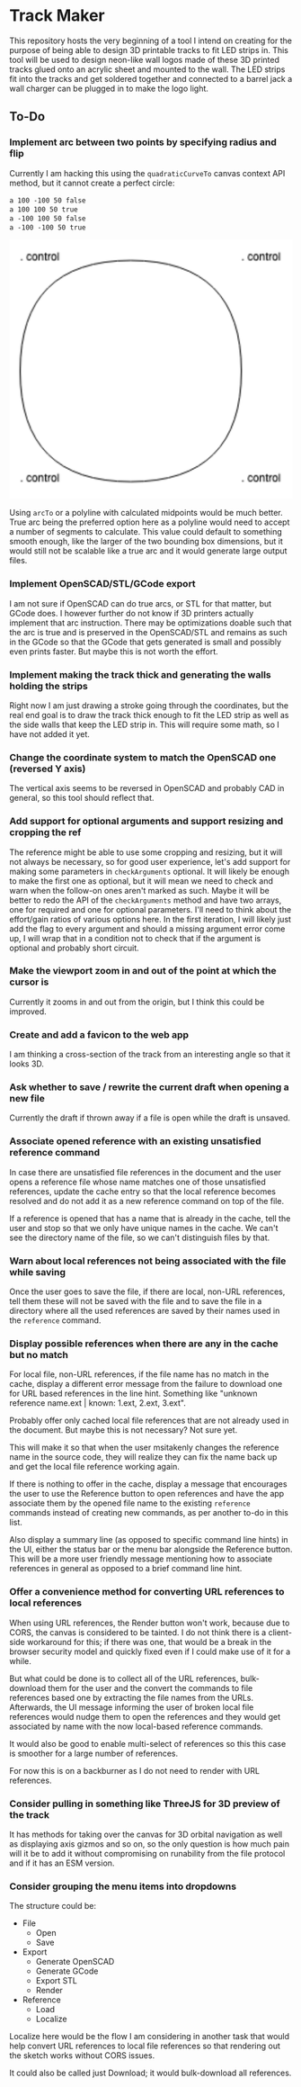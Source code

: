 # Track Maker

This repository hosts the very beginning of a tool I intend on creating for the
purpose of being able to design 3D printable tracks to fit LED strips in. This
tool will be used to design neon-like wall logos made of these 3D printed tracks
glued onto an acrylic sheet and mounted to the wall. The LED strips fit into the
tracks and get soldered together and connected to a barrel jack a wall charger
can be plugged in to make the logo light.

## To-Do

### Implement arc between two points by specifying radius and flip

Currently I am hacking this using the `quadraticCurveTo` canvas context API
method, but it cannot create a perfect circle:

```
a 100 -100 50 false
a 100 100 50 true
a -100 100 50 false
a -100 -100 50 true
```

![](circle.png)

Using `arcTo` or a polyline with calculated midpoints would be much better. True
arc being the preferred option here as a polyline would need to accept a number
of segments to calculate. This value could default to something smooth enough,
like the larger of the two bounding box dimensions, but it would still not be
scalable like a true arc and it would generate large output files.

### Implement OpenSCAD/STL/GCode export

I am not sure if OpenSCAD can do true arcs, or STL for that matter, but GCode
does. I however further do not know if 3D printers actually implement that arc
instruction. There may be optimizations doable such that the arc is true and is
preserved in the OpenSCAD/STL and remains as such in the GCode so that the GCode
that gets generated is small and possibly even prints faster. But maybe this is
not worth the effort.

### Implement making the track thick and generating the walls holding the strips

Right now I am just drawing a stroke going through the coordinates, but the real
end goal is to draw the track thick enough to fit the LED strip as well as the
side walls that keep the LED strip in. This will require some math, so I have
not added it yet.

### Change the coordinate system to match the OpenSCAD one (reversed Y axis)

The vertical axis seems to be reversed in OpenSCAD and probably CAD in general,
so this tool should reflect that.

### Add support for optional arguments and support resizing and cropping the ref

The reference might be able to use some cropping and resizing, but it will not
always be necessary, so for good user experience, let's add support for making
some parameters in `checkArguments` optional. It will likely be enough to make
the first one as optional, but it will mean we need to check and warn when the
follow-on ones aren't marked as such. Maybe it will be better to redo the API of
the `checkArguments` method and have two arrays, one for required and one for
optional parameters. I'll need to think about the effort/gain ratios of various
options here. In the first iteration, I will likely just add the flag to every
argument and should a missing argument error come up, I will wrap that in a
condition not to check that if the argument is optional and probably short
circuit.

### Make the viewport zoom in and out of the point at which the cursor is

Currently it zooms in and out from the origin, but I think this could be
improved.

### Create and add a favicon to the web app

I am thinking a cross-section of the track from an interesting angle so that it
looks 3D.

### Ask whether to save / rewrite the current draft when opening a new file

Currently the draft if thrown away if a file is open while the draft is unsaved.

### Associate opened reference with an existing unsatisfied reference command

In case there are unsatisfied file references in the document and the user opens
a reference file whose name matches one of those unsatisfied references, update
the cache entry so that the local reference becomes resolved and do not add it
as a new reference command on top of the file.

If a reference is opened that has a name that is already in the cache, tell the
user and stop so that we only have unique names in the cache. We can't see the
directory name of the file, so we can't distinguish files by that.

### Warn about local references not being associated with the file while saving

Once the user goes to save the file, if there are local, non-URL references,
tell them these will not be saved with the file and to save the file in a
directory where all the used references are saved by their names used in the
`reference` command.

### Display possible references when there are any in the cache but no match

For local file, non-URL references, if the file name has no match in the cache,
display a different error message from the failure to download one for URL based
references in the line hint. Something like "unknown reference name.ext | known:
1.ext, 2.ext, 3.ext".

Probably offer only cached local file references that are not already used in
the document. But maybe this is not necessary? Not sure yet.

This will make it so that when the user msitakenly changes the reference name in
the source code, they will realize they can fix the name back up and get the
local file reference working again.

If there is nothing to offer in the cache, display a message that encourages the
user to use the Reference button to open references and have the app associate
them by the opened file name to the existing `reference` commands instead of
creating new commands, as per another to-do in this list.

Also display a summary line (as opposed to specific command line hints) in the
UI, either the status bar or the menu bar alongside the Reference button. This
will be a more user friendly message mentioning how to associate references in
general as opposed to a brief command line hint.

### Offer a convenience method for converting URL references to local references

When using URL references, the Render button won't work, because due to CORS,
the canvas is considered to be tainted. I do not think there is a client-side
workaround for this; if there was one, that would be a break in the browser
security model and quickly fixed even if I could make use of it for a while.

But what could be done is to collect all of the URL references, bulk-download
them for the user and the convert the commands to file references based one by
extracting the file names from the URLs. Afterwards, the UI message informing
the user of broken local file references would nudge them to open the references
and they would get associated by name with the now local-based reference
commands.

It would also be good to enable multi-select of references so this this case is
smoother for a large number of references.

For now this is on a backburner as I do not need to render with URL references.

### Consider pulling in something like ThreeJS for 3D preview of the track

It has methods for taking over the canvas for 3D orbital navigation as well as
displaying axis gizmos and so on, so the only question is how much pain will it
be to add it without compromising on runability from the file protocol and if
it has an ESM version.

### Consider grouping the menu items into dropdowns

The structure could be:

- File
  - Open
  - Save
- Export
  - Generate OpenSCAD
  - Generate GCode
  - Export STL
  - Render
- Reference
  - Load
  - Localize

Localize here would be the flow I am considering in another task that would help
convert URL references to local file references so that rendering out the sketch
works without CORS issues.

It could also be called just Download; it would bulk-download all references.
